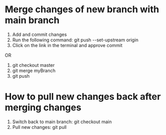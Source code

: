 # Merge changes of new branch with main branch
1. Add and commit changes
2. Run the following command: git push --set-upstream origin <branch>
3. Click on the link in the terminal and approve commit

OR 

1. git checkout master
2. git merge myBranch
3. git push

# How to pull new changes back after merging changes
1. Switch back to main branch: git checkout main 
2. Pull new changes: git pull

